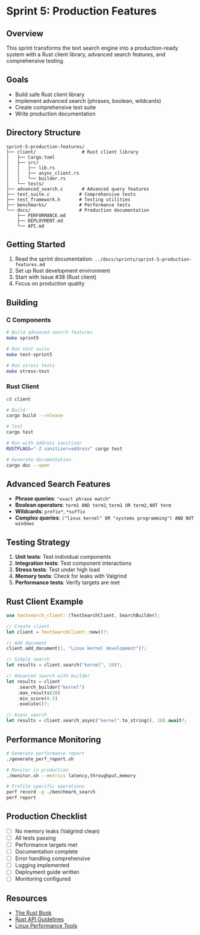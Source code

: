 # Sprint 5: Production Features

## Overview
This sprint transforms the text search engine into a production-ready system with a Rust client library, advanced search features, and comprehensive testing.

## Goals
- Build safe Rust client library
- Implement advanced search (phrases, boolean, wildcards)
- Create comprehensive test suite
- Write production documentation

## Directory Structure
```
sprint-5-production-features/
├── client/                 # Rust client library
│   ├── Cargo.toml
│   ├── src/
│   │   ├── lib.rs
│   │   ├── async_client.rs
│   │   └── builder.rs
│   └── tests/
├── advanced_search.c       # Advanced query features
├── test_suite.c           # Comprehensive tests
├── test_framework.h       # Testing utilities
├── benchmarks/            # Performance tests
└── docs/                  # Production documentation
    ├── PERFORMANCE.md
    ├── DEPLOYMENT.md
    └── API.md
```

## Getting Started
1. Read the sprint documentation: `../docs/sprints/sprint-5-production-features.md`
2. Set up Rust development environment
3. Start with Issue #38 (Rust client)
4. Focus on production quality

## Building

### C Components
```bash
# Build advanced search features
make sprint5

# Run test suite
make test-sprint5

# Run stress tests
make stress-test
```

### Rust Client
```bash
cd client

# Build
cargo build --release

# Test
cargo test

# Run with address sanitizer
RUSTFLAGS="-Z sanitizer=address" cargo test

# Generate documentation
cargo doc --open
```

## Advanced Search Features
- **Phrase queries**: `"exact phrase match"`
- **Boolean operators**: `term1 AND term2`, `term1 OR term2`, `NOT term`
- **Wildcards**: `prefix*`, `*suffix`
- **Complex queries**: `("linux kernel" OR "systems programming") AND NOT windows`

## Testing Strategy
1. **Unit tests**: Test individual components
2. **Integration tests**: Test component interactions
3. **Stress tests**: Test under high load
4. **Memory tests**: Check for leaks with Valgrind
5. **Performance tests**: Verify targets are met

## Rust Client Example
```rust
use textsearch_client::{TextSearchClient, SearchBuilder};

// Create client
let client = TextSearchClient::new()?;

// Add document
client.add_document(1, "Linux kernel development")?;

// Simple search
let results = client.search("kernel", 10)?;

// Advanced search with builder
let results = client
    .search_builder("kernel")
    .max_results(20)
    .min_score(0.5)
    .execute()?;

// Async search
let results = client.search_async("kernel".to_string(), 10).await?;
```

## Performance Monitoring
```bash
# Generate performance report
./generate_perf_report.sh

# Monitor in production
./monitor.sh --metrics latency,throughput,memory

# Profile specific operations
perf record -g ./benchmark_search
perf report
```

## Production Checklist
- [ ] No memory leaks (Valgrind clean)
- [ ] All tests passing
- [ ] Performance targets met
- [ ] Documentation complete
- [ ] Error handling comprehensive
- [ ] Logging implemented
- [ ] Deployment guide written
- [ ] Monitoring configured

## Resources
- [The Rust Book](https://doc.rust-lang.org/book/)
- [Rust API Guidelines](https://rust-lang.github.io/api-guidelines/)
- [Linux Performance Tools](https://www.brendangregg.com/linuxperf.html)